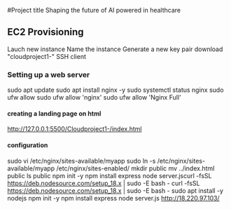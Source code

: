 #Project title 
 Shaping the future of AI powered in healthcare

## EC2 Provisioning 
 Lauch new instance
 Name the instance 
 Generate a new key pair
 download "cloudproject1-"
 SSH client 

 ### Setting up a web server
   sudo apt update
   sudo apt install nginx -y
   sudo systemctl status nginx
   sudo ufw allow
   sudo ufw allow 'nginx'
  sudo ufw allow 'Nginx Full'

#### creating a landing page on html
 http://127.0.0.1:5500/Cloudproject1-/index.html

 #### configuration
   sudo vi /etc/nginx/sites-available/myapp
     sudo ln -s /etc/nginx/sites-available/myapp /etc/nginx/sites-enabled/
     mkdir public
     mv ../index.html public
     ls public
     npm init -y
     npm install express
     node server.jscurl -fsSL https://deb.nodesource.com/setup_18.x | sudo -E bash -
     curl -fsSL https://deb.nodesource.com/setup_18.x | sudo -E bash -
     sudo apt install -y nodejs
     npm init -y
     npm install express
     node server.js
     http://18.220.97.103/
 

